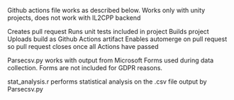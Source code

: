Github actions file works as described below. Works only with unity projects, does not work with IL2CPP backend

Creates pull request
Runs unit tests included in project
Builds project
Uploads build as Github Actions artifact
Enables automerge on pull request so pull request closes once all Actions have passed

Parsecsv.py works with output from Microsoft Forms used during data collection. Forms are not included for GDPR reasons.

stat_analysis.r performs statistical analysis on the .csv file output by Parsecsv.py